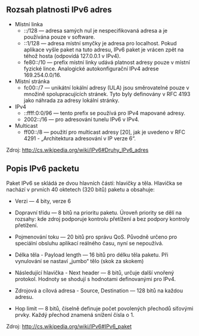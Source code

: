 ## Rozsah platnosti IPv6 adres
- Místní linka
	- ::/128 — adresa samých nul je nespecifikovaná adresa a je používána pouze v software.
	- ::1/128 — adresa místní smyčky je adresa pro localhost. Pokud aplikace vyšle paket na tuto adresu, IPv6 paket je vrácen zpět na téhož hosta (odpovídá 127.0.0.1 v IPv4).
	- fe80::/10 — prefix místní linky udává platnost adresy pouze v místní fyzické lince. Analogické autokonfigurační IPv4 adrese 169.254.0.0/16.
- Místní stránka
	- fc00::/7 — unikátní lokální adresy (ULA) jsou směrovatelné pouze v množině spolupracujících stránek. Tyto byly definovány v RFC 4193 jako náhrada za adresy lokální stránky.
- IPv4
	- ::ffff:0:0/96 — tento prefix se používá pro IPv4 mapované adresy.
	- 2002::/16 — pro adresování tunelu IPv6 v IPv4.
- Multicast
	- ff00::/8 — použití pro multicast adresy [20], jak je uvedeno v RFC 4291 - „Architektura adresování v IP verze 6“.

Zdroj: <http://cs.wikipedia.org/wiki/IPv6#Druhy_IPv6_adres>

## Popis IPv6 packetu
Paket IPv6 se skládá ze dvou hlavních částí: hlavičky a těla. Hlavička se nachází v prvních 40 oktetech (320 bitů) paketu a obsahuje:
- Verzi — 4 bity, verze 6
- Dopravní třídu — 8 bitů na prioritu paketu. Úroveň priority se dělí na rozsahy: kde zdroj podporuje kontrolu přetížení a bez podpory kontroly přetížení.
- Pojmenování toku — 20 bitů pro správu QoS. Původně určeno pro speciální obsluhu aplikací reálného času, nyní se nepoužívá.

- Délka těla - Payload length — 16 bitů pro délku těla paketu. Při vynulování se nastaví „jumbo“ tělo (skok za skokem)
- Následující hlavička - Next header — 8 bitů, určuje další vnořený protokol. Hodnoty se shodují s hodnotami definovanými pro IPv4.
- Zdrojová a cílová adresa - Source, Destination — 128 bitů na každou adresu.
- Hop limit — 8 bitů, číselně definuje počet povolených přechodů síťovými prvky. Každý přechod znamená snížení čísla o 1.

Zdroj: <http://cs.wikipedia.org/wiki/IPv6#IPv6_paket>
